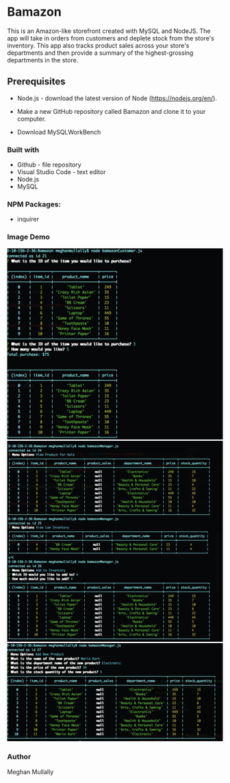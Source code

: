 # Bamazon

This is an Amazon-like storefront created with MySQL and NodeJS. The app will take in orders from customers and deplete stock from the store's inventory. This app also tracks product sales across your store's departments and then provide a summary of the highest-grossing departments in the store.


## Prerequisites
- Node.js - download the latest version of Node (https://nodejs.org/en/).

- Make a new GitHub repository called Bamazon and clone it to your computer.

- Download MySQLWorkBench 



### Built with 

- Github - file repository
- Visual Studio Code - text editor
- Node.js
- MySQL

### NPM Packages: 

- inquirer


### Image Demo 

![Customer](https://github.com/meghanmullally/Bamazon/blob/master/assets/images/customer.png?raw=true)
![Manager Example](https://github.com/meghanmullally/Bamazon/blob/master/assets/images/manager1.png?raw=true)
![Manager Example](https://github.com/meghanmullally/Bamazon/blob/master/assets/images/manager2.png?raw=true)



### Author 

Meghan Mullally